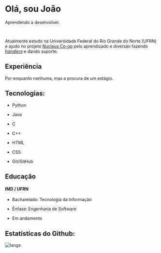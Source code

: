 <div>
<h1>
  Olá, sou João
</h1>
<p>
  Aprendendo a desenvolver.
</p>

<br/>

<p>
  Atualmente estudo na Universidade Federal do Rio Grande do Norte (UFRN) e ajudo no projeto <a href="https://nucleus-coop.github.io/">Nucleus Co-op</a> pelo aprendizado e diversão fazendo <a href="https://hub.splitscreen.me/user/rRycxSn253ZCjQy5C"><i>handlers</i></a> e dando suporte.
</p>

<h2>Experiência</h2>
</div>
    <p>
      Por enquanto nenhuma, mas a procura de um estágio.
    </p>
<div>
  <div>
    <h2>
      Tecnologias:
    </h2>
    <ul>
      <li>
        <p>Python</p>
      </li>
      <li>
        <p>Java</p>
      </li>
      <li>
        <p>C</p>
      </li>
      <li>
        <p>C++</p>
      </li>
      <li>
        <p>HTML</p>
      </li>
      <li>
        <p>CSS</p>
      </li>
      <li>
        <p>Git/GitHub</p>
      </li>
    </ul>
  </div>
</div>

<div>
<h2>Educação</h2>
</div>
<div>
<div>
  <h4>IMD / UFRN</h4>
  <ul>
    <li>
      <p>
      Bacharelado: Tecnologia da Informação
      </p>
    </li>
    <li>
      <p>
      Ênfase: Engenharia de Software
      </p>
    </li>
    <li>
      <p>
      Em andamento
      </p>
    </li>
  </ul>
</div>


<div>
  <h2>
    Estatísticas do Github:
  </h2>
  
 <!-- <div>
    <img id="stats" alt="stats" src="https://github-readme-stats.vercel.app/api?username=birdenly&show_icons=true&layout=compact&theme=dark&locale=pt-br"/>
  </div> -->
  

  <div>
    <img id="langs" alt="langs" src="https://github-readme-stats.vercel.app/api/top-langs/?username=birdenly&layout=compact&theme=dark&locale=pt-br"/>
  </div>
</div>
